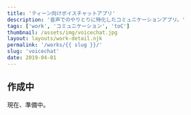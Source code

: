 ```yaml
---
title: 'ティーン向けボイスチャットアプリ'
description: '音声でのやりとりに特化したコミュニケーションアプリ。'
tags: ['work', 'コミュニケーション', 'toC']
thumbnail: /assets/img/voicechat.jpg
layout: layouts/work-detail.njk
permalink: '/works/{{ slug }}/'
slug: 'voicechat'
date: 2019-04-01
---
```


## 作成中

現在、準備中。
